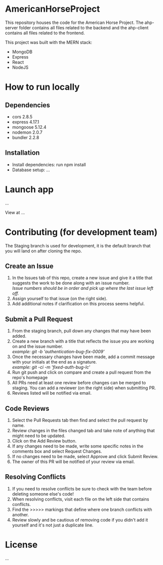 # AmericanHorseProject

This repository houses the code for the American Horse Project. The ahp-server folder contains all files related to the backend and the ahp-client contains all files related to the frontend.

This project was built with the MERN stack:
* MongoDB
* Express
* React
* NodeJS

# How to run locally

## Dependencies
* cors 2.8.5
* express 4.17.1
* mongoose 5.12.4
* nodemon 2.0.7
* bundler 2.2.8

## Installation
* Install dependencies: run npm install
* Database setup: ...

# Launch app
...

View at ...

# Contributing (for development team)

The Staging branch is used for development, it is the default branch that you will land on after cloning the repo.

## Create an Issue
1. In the Issues tab of this repo, create a new issue and give it a title that suggests the work to be done along with an issue number.<br/>
  *Issue numbers should be in order and pick up where the last issue left off.*
1. Assign yourself to that issue (on the right side).
1. Add additional notes if clarification on this process seems helpful.

## Submit a Pull Request
1. From the staging branch, pull down any changes that may have been added.
1. Create a new branch with a title that reflects the issue you are working on and the issue number.<br/>
   *example: git -b 'authentication-bug-fix-0009'*
1. Once the necessary changes have been made, add a commit message with your initials at the end as a signature.<br/>
  *example: git -ci -m 'fixed-auth-bug-lc'*
1. Run git push and click on compare and create a pull request from the repo's homepage
1. All PRs need at least one review before changes can be merged to staging. You can add a reviewer (on the right side) when submitting PR.
1. Reviews listed will be notified via email.

## Code Reviews
1. Select the Pull Requests tab then find and select the pull request by name.
1. Review changes in the files changed tab and take note of anything that might need to be updated.
1. Click on the Add Review button.
1. If any changes need to be made, write some specific notes in the comments box and select Request Changes.
1. If no changes need to be made, select Approve and click Submit Review.
1. The owner of this PR will be notified of your review via email.

## Resolving Conflicts
1.  If you need to resolve conflicts be sure to check with the team before deleting someone else's code!
1.  When resolving conflicts, visit each file on the left side that contains conflicts.
1.  Find the >>>>> markings that define where one branch conflicts with another.
1.  Review slowly and be cautious of removing code if you didn't add it yourself and it's not just a duplicate line.

# License
...
